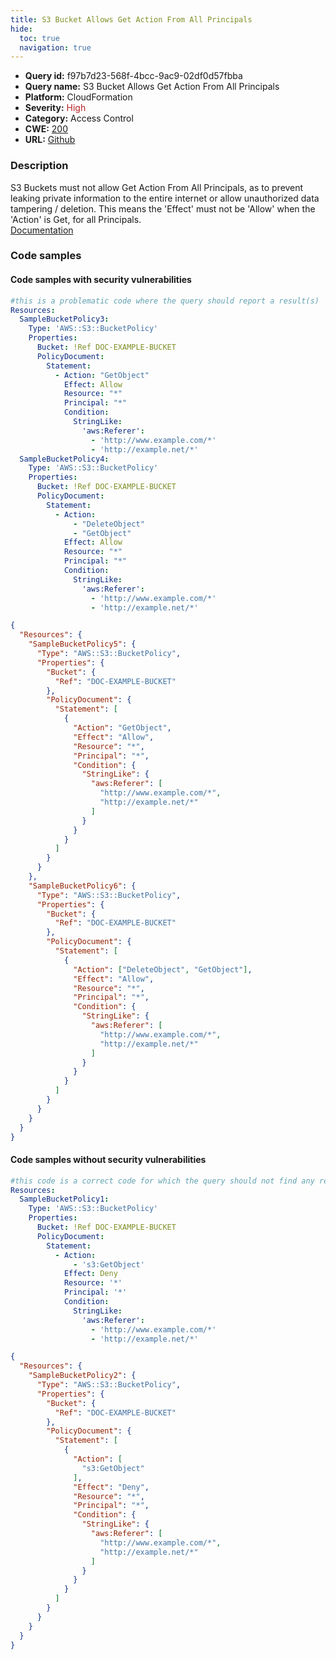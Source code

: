 ```yaml
---
title: S3 Bucket Allows Get Action From All Principals
hide:
  toc: true
  navigation: true
---
```


<style>
  .highlight .hll {
    background-color: #ff171742;
  }
  .md-content {
    max-width: 1100px;
    margin: 0 auto;
  }
</style>

-   **Query id:** f97b7d23-568f-4bcc-9ac9-02df0d57fbba
-   **Query name:** S3 Bucket Allows Get Action From All Principals
-   **Platform:** CloudFormation
-   **Severity:** <span style="color:#bb2124">High</span>
-   **Category:** Access Control
-   **CWE:** <a href="https://cwe.mitre.org/data/definitions/200.html" onclick="newWindowOpenerSafe(event, 'https://cwe.mitre.org/data/definitions/200.html')">200</a>
-   **URL:** [Github](https://github.com/Checkmarx/kics/tree/master/assets/queries/cloudFormation/aws/s3_bucket_allows_get_actions_from_all_principals)

### Description
S3 Buckets must not allow Get Action From All Principals, as to prevent leaking private information to the entire internet or allow unauthorized data tampering / deletion. This means the 'Effect' must not be 'Allow' when the 'Action' is Get, for all Principals.<br>
[Documentation](https://docs.aws.amazon.com/AWSCloudFormation/latest/UserGuide/aws-properties-s3-bucket.html)

### Code samples
#### Code samples with security vulnerabilities
```yaml title="Positive test num. 1 - yaml file" hl_lines="22 7"
#this is a problematic code where the query should report a result(s)
Resources:
  SampleBucketPolicy3:
    Type: 'AWS::S3::BucketPolicy'
    Properties:
      Bucket: !Ref DOC-EXAMPLE-BUCKET
      PolicyDocument:
        Statement:
          - Action: "GetObject"
            Effect: Allow
            Resource: "*"
            Principal: "*"
            Condition:
              StringLike:
                'aws:Referer':
                  - 'http://www.example.com/*'
                  - 'http://example.net/*'
  SampleBucketPolicy4:
    Type: 'AWS::S3::BucketPolicy'
    Properties:
      Bucket: !Ref DOC-EXAMPLE-BUCKET
      PolicyDocument:
        Statement:
          - Action:
              - "DeleteObject"
              - "GetObject"
            Effect: Allow
            Resource: "*"
            Principal: "*"
            Condition:
              StringLike:
                'aws:Referer':
                  - 'http://www.example.com/*'
                  - 'http://example.net/*'

```
```json title="Positive test num. 2 - json file" hl_lines="9 35"
{
  "Resources": {
    "SampleBucketPolicy5": {
      "Type": "AWS::S3::BucketPolicy",
      "Properties": {
        "Bucket": {
          "Ref": "DOC-EXAMPLE-BUCKET"
        },
        "PolicyDocument": {
          "Statement": [
            {
              "Action": "GetObject",
              "Effect": "Allow",
              "Resource": "*",
              "Principal": "*",
              "Condition": {
                "StringLike": {
                  "aws:Referer": [
                    "http://www.example.com/*",
                    "http://example.net/*"
                  ]
                }
              }
            }
          ]
        }
      }
    },
    "SampleBucketPolicy6": {
      "Type": "AWS::S3::BucketPolicy",
      "Properties": {
        "Bucket": {
          "Ref": "DOC-EXAMPLE-BUCKET"
        },
        "PolicyDocument": {
          "Statement": [
            {
              "Action": ["DeleteObject", "GetObject"],
              "Effect": "Allow",
              "Resource": "*",
              "Principal": "*",
              "Condition": {
                "StringLike": {
                  "aws:Referer": [
                    "http://www.example.com/*",
                    "http://example.net/*"
                  ]
                }
              }
            }
          ]
        }
      }
    }
  }
}

```


#### Code samples without security vulnerabilities
```yaml title="Negative test num. 1 - yaml file"
#this code is a correct code for which the query should not find any result
Resources:
  SampleBucketPolicy1:
    Type: 'AWS::S3::BucketPolicy'
    Properties:
      Bucket: !Ref DOC-EXAMPLE-BUCKET
      PolicyDocument:
        Statement:
          - Action:
              - 's3:GetObject'
            Effect: Deny
            Resource: '*'
            Principal: '*'
            Condition:
              StringLike:
                'aws:Referer':
                  - 'http://www.example.com/*'
                  - 'http://example.net/*'

```
```json title="Negative test num. 2 - json file"
{
  "Resources": {
    "SampleBucketPolicy2": {
      "Type": "AWS::S3::BucketPolicy",
      "Properties": {
        "Bucket": {
          "Ref": "DOC-EXAMPLE-BUCKET"
        },
        "PolicyDocument": {
          "Statement": [
            {
              "Action": [
                "s3:GetObject"
              ],
              "Effect": "Deny",
              "Resource": "*",
              "Principal": "*",
              "Condition": {
                "StringLike": {
                  "aws:Referer": [
                    "http://www.example.com/*",
                    "http://example.net/*"
                  ]
                }
              }
            }
          ]
        }
      }
    }
  }
}

```

